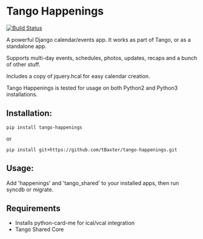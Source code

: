 Tango Happenings
=================

[![Build Status](https://travis-ci.org/tBaxter/tango-happenings.svg?branch=master)](https://travis-ci.org/tBaxter/tango-happenings)

A powerful Django calendar/events app. It works as part of Tango, or as a standalone app.

Supports multi-day events, schedules, photos, updates, recaps and a bunch of other stuff.

Includes a copy of jquery.hcal for easy calendar creation.

Tango Happenings is tested for usage on both Python2 and Python3 installations.


## Installation:

    pip install tango-happenings

or

    pip install git+https://github.com/tBaxter/tango-happenings.git


## Usage:

Add 'happenings' and 'tango_shared' to your installed apps, then run syncdb or migrate.


## Requirements

* Installs python-card-me for ical/vcal integration
* Tango Shared Core
